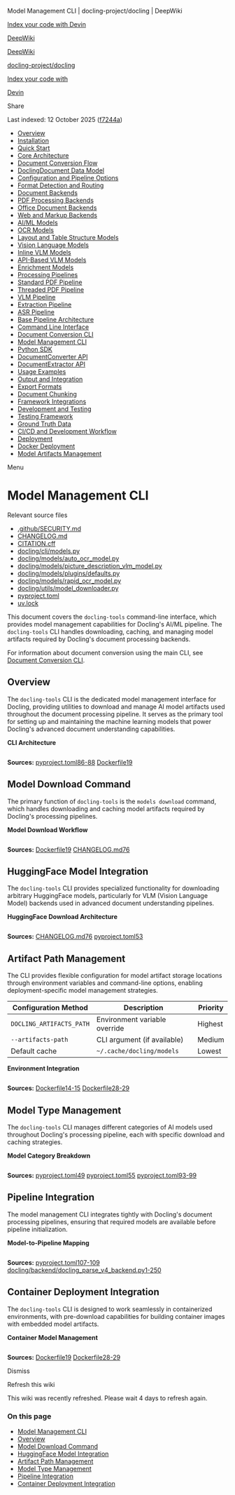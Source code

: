 Model Management CLI | docling-project/docling | DeepWiki

[Index your code with Devin](private-repo.md)

[DeepWiki](https://deepwiki.com)

[DeepWiki](.md)

[docling-project/docling](https://github.com/docling-project/docling "Open repository")

[Index your code with](private-repo.md)

[Devin](private-repo.md)

Share

Last indexed: 12 October 2025 ([f7244a](https://github.com/docling-project/docling/commits/f7244a43))

- [Overview](docling-project/docling/1-overview.md)
- [Installation](docling-project/docling/1.1-installation.md)
- [Quick Start](docling-project/docling/1.2-quick-start.md)
- [Core Architecture](docling-project/docling/2-core-architecture.md)
- [Document Conversion Flow](docling-project/docling/2.1-document-conversion-flow.md)
- [DoclingDocument Data Model](docling-project/docling/2.2-doclingdocument-data-model.md)
- [Configuration and Pipeline Options](docling-project/docling/2.3-configuration-and-pipeline-options.md)
- [Format Detection and Routing](docling-project/docling/2.4-format-detection-and-routing.md)
- [Document Backends](docling-project/docling/3-document-backends.md)
- [PDF Processing Backends](docling-project/docling/3.1-pdf-processing-backends.md)
- [Office Document Backends](docling-project/docling/3.2-office-document-backends.md)
- [Web and Markup Backends](docling-project/docling/3.3-web-and-markup-backends.md)
- [AI/ML Models](docling-project/docling/4-aiml-models.md)
- [OCR Models](docling-project/docling/4.1-ocr-models.md)
- [Layout and Table Structure Models](docling-project/docling/4.2-layout-and-table-structure-models.md)
- [Vision Language Models](docling-project/docling/4.3-vision-language-models.md)
- [Inline VLM Models](docling-project/docling/4.3.1-inline-vlm-models.md)
- [API-Based VLM Models](docling-project/docling/4.3.2-api-based-vlm-models.md)
- [Enrichment Models](docling-project/docling/4.4-enrichment-models.md)
- [Processing Pipelines](docling-project/docling/5-processing-pipelines.md)
- [Standard PDF Pipeline](docling-project/docling/5.1-standard-pdf-pipeline.md)
- [Threaded PDF Pipeline](docling-project/docling/5.2-threaded-pdf-pipeline.md)
- [VLM Pipeline](docling-project/docling/5.3-vlm-pipeline.md)
- [Extraction Pipeline](docling-project/docling/5.4-extraction-pipeline.md)
- [ASR Pipeline](docling-project/docling/5.5-asr-pipeline.md)
- [Base Pipeline Architecture](docling-project/docling/5.6-base-pipeline-architecture.md)
- [Command Line Interface](docling-project/docling/6-command-line-interface.md)
- [Document Conversion CLI](docling-project/docling/6.1-document-conversion-cli.md)
- [Model Management CLI](docling-project/docling/6.2-model-management-cli.md)
- [Python SDK](docling-project/docling/7-python-sdk.md)
- [DocumentConverter API](docling-project/docling/7.1-documentconverter-api.md)
- [DocumentExtractor API](docling-project/docling/7.2-documentextractor-api.md)
- [Usage Examples](docling-project/docling/7.3-usage-examples.md)
- [Output and Integration](docling-project/docling/8-output-and-integration.md)
- [Export Formats](docling-project/docling/8.1-export-formats.md)
- [Document Chunking](docling-project/docling/8.2-document-chunking.md)
- [Framework Integrations](docling-project/docling/8.3-framework-integrations.md)
- [Development and Testing](docling-project/docling/9-development-and-testing.md)
- [Testing Framework](docling-project/docling/9.1-testing-framework.md)
- [Ground Truth Data](docling-project/docling/9.2-ground-truth-data.md)
- [CI/CD and Development Workflow](docling-project/docling/9.3-cicd-and-development-workflow.md)
- [Deployment](docling-project/docling/10-deployment.md)
- [Docker Deployment](docling-project/docling/10.1-docker-deployment.md)
- [Model Artifacts Management](docling-project/docling/10.2-model-artifacts-management.md)

Menu

# Model Management CLI

Relevant source files

- [.github/SECURITY.md](https://github.com/docling-project/docling/blob/f7244a43/.github/SECURITY.md)
- [CHANGELOG.md](https://github.com/docling-project/docling/blob/f7244a43/CHANGELOG.md)
- [CITATION.cff](https://github.com/docling-project/docling/blob/f7244a43/CITATION.cff)
- [docling/cli/models.py](https://github.com/docling-project/docling/blob/f7244a43/docling/cli/models.py)
- [docling/models/auto\_ocr\_model.py](https://github.com/docling-project/docling/blob/f7244a43/docling/models/auto_ocr_model.py)
- [docling/models/picture\_description\_vlm\_model.py](https://github.com/docling-project/docling/blob/f7244a43/docling/models/picture_description_vlm_model.py)
- [docling/models/plugins/defaults.py](https://github.com/docling-project/docling/blob/f7244a43/docling/models/plugins/defaults.py)
- [docling/models/rapid\_ocr\_model.py](https://github.com/docling-project/docling/blob/f7244a43/docling/models/rapid_ocr_model.py)
- [docling/utils/model\_downloader.py](https://github.com/docling-project/docling/blob/f7244a43/docling/utils/model_downloader.py)
- [pyproject.toml](https://github.com/docling-project/docling/blob/f7244a43/pyproject.toml)
- [uv.lock](https://github.com/docling-project/docling/blob/f7244a43/uv.lock)

This document covers the `docling-tools` command-line interface, which provides model management capabilities for Docling's AI/ML pipeline. The `docling-tools` CLI handles downloading, caching, and managing model artifacts required by Docling's document processing backends.

For information about document conversion using the main CLI, see [Document Conversion CLI](docling-project/docling/6.1-document-conversion-cli.md).

## Overview

The `docling-tools` CLI is the dedicated model management interface for Docling, providing utilities to download and manage AI model artifacts used throughout the document processing pipeline. It serves as the primary tool for setting up and maintaining the machine learning models that power Docling's advanced document understanding capabilities.

**CLI Architecture**

```
```

**Sources:** [pyproject.toml86-88](https://github.com/docling-project/docling/blob/f7244a43/pyproject.toml#L86-L88) [Dockerfile19](https://github.com/docling-project/docling/blob/f7244a43/Dockerfile#L19-L19)

## Model Download Command

The primary function of `docling-tools` is the `models download` command, which handles downloading and caching model artifacts required by Docling's processing pipelines.

**Model Download Workflow**

```
```

**Sources:** [Dockerfile19](https://github.com/docling-project/docling/blob/f7244a43/Dockerfile#L19-L19) [CHANGELOG.md76](https://github.com/docling-project/docling/blob/f7244a43/CHANGELOG.md#L76-L76)

## HuggingFace Model Integration

The `docling-tools` CLI provides specialized functionality for downloading arbitrary HuggingFace models, particularly for VLM (Vision Language Model) backends used in advanced document understanding pipelines.

**HuggingFace Download Architecture**

```
```

**Sources:** [CHANGELOG.md76](https://github.com/docling-project/docling/blob/f7244a43/CHANGELOG.md#L76-L76) [pyproject.toml53](https://github.com/docling-project/docling/blob/f7244a43/pyproject.toml#L53-L53)

## Artifact Path Management

The CLI provides flexible configuration for model artifact storage locations through environment variables and command-line options, enabling deployment-specific model management strategies.

| Configuration Method     | Description                   | Priority |
| ------------------------ | ----------------------------- | -------- |
| `DOCLING_ARTIFACTS_PATH` | Environment variable override | Highest  |
| `--artifacts-path`       | CLI argument (if available)   | Medium   |
| Default cache            | `~/.cache/docling/models`     | Lowest   |

**Environment Integration**

```
```

**Sources:** [Dockerfile14-15](https://github.com/docling-project/docling/blob/f7244a43/Dockerfile#L14-L15) [Dockerfile28-29](https://github.com/docling-project/docling/blob/f7244a43/Dockerfile#L28-L29)

## Model Type Management

The `docling-tools` CLI manages different categories of AI models used throughout Docling's processing pipeline, each with specific download and caching strategies.

**Model Category Breakdown**

```
```

**Sources:** [pyproject.toml49](https://github.com/docling-project/docling/blob/f7244a43/pyproject.toml#L49-L49) [pyproject.toml55](https://github.com/docling-project/docling/blob/f7244a43/pyproject.toml#L55-L55) [pyproject.toml93-99](https://github.com/docling-project/docling/blob/f7244a43/pyproject.toml#L93-L99)

## Pipeline Integration

The model management CLI integrates tightly with Docling's document processing pipelines, ensuring that required models are available before pipeline initialization.

**Model-to-Pipeline Mapping**

```
```

**Sources:** [pyproject.toml107-109](https://github.com/docling-project/docling/blob/f7244a43/pyproject.toml#L107-L109) [docling/backend/docling\_parse\_v4\_backend.py1-250](https://github.com/docling-project/docling/blob/f7244a43/docling/backend/docling_parse_v4_backend.py#L1-L250)

## Container Deployment Integration

The `docling-tools` CLI is designed to work seamlessly in containerized environments, with pre-download capabilities for building container images with embedded model artifacts.

**Container Model Management**

```
```

**Sources:** [Dockerfile19](https://github.com/docling-project/docling/blob/f7244a43/Dockerfile#L19-L19) [Dockerfile28-29](https://github.com/docling-project/docling/blob/f7244a43/Dockerfile#L28-L29)

Dismiss

Refresh this wiki

This wiki was recently refreshed. Please wait 4 days to refresh again.

### On this page

- [Model Management CLI](#model-management-cli.md)
- [Overview](#overview.md)
- [Model Download Command](#model-download-command.md)
- [HuggingFace Model Integration](#huggingface-model-integration.md)
- [Artifact Path Management](#artifact-path-management.md)
- [Model Type Management](#model-type-management.md)
- [Pipeline Integration](#pipeline-integration.md)
- [Container Deployment Integration](#container-deployment-integration.md)
